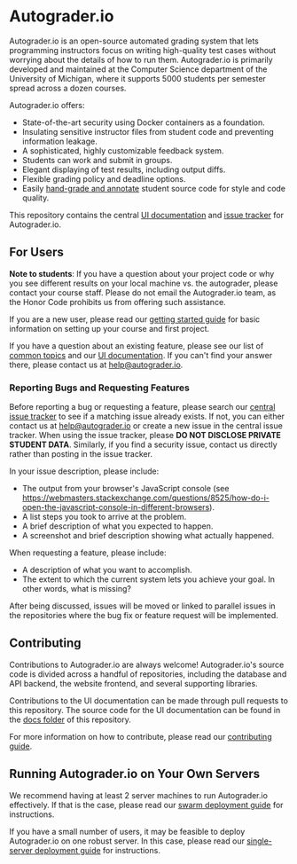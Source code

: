 # Autograder.io
Autograder.io is an open-source automated grading system that lets programming instructors focus on writing high-quality test cases without worrying about the details of how to run them. Autograder.io is primarily developed and maintained at the Computer Science department of the University of Michigan, where it supports 5000 students per semester spread across a dozen courses.

Autograder.io offers:
- State-of-the-art security using Docker containers as a foundation.
- Insulating sensitive instructor files from student code and preventing information leakage.
- A sophisticated, highly customizable feedback system.
- Students can work and submit in groups.
- Elegant displaying of test results, including output diffs.
- Flexible grading policy and deadline options.
- Easily [hand-grade and annotate](https://eecs-autograder.github.io/autograder.io/topics/handgrading.html) student source code for style and code quality.

This repository contains the central [UI documentation](https://eecs-autograder.github.io/autograder.io/) and [issue tracker](https://github.com/eecs-autograder/autograder.io/issues) for Autograder.io.

## For Users
**Note to students**: If you have a question about your project code or why you see different results on your local machine vs. the autograder, please contact your course staff. Please do not email the Autograder.io team, as the Honor Code prohibits us from offering such assistance.

If you are a new user, please read our [getting started guide]() for basic information on setting up your course and first project.

If you have a question about an existing feature, please see our list of [common topics]() and our [UI documentation](https://eecs-autograder.github.io/autograder.io/). If you can't find your answer there, please contact us at help@autograder.io.

### Reporting Bugs and Requesting Features
Before reporting a bug or requesting a feature, please search our [central issue tracker](https://github.com/eecs-autograder/autograder.io/issues) to see if a matching issue already exists. If not, you can either contact us at help@autograder.io or create a new issue in the central issue tracker. When using the issue tracker, please __DO NOT DISCLOSE PRIVATE STUDENT DATA__. Similarly, if you find a security issue, contact us directly rather than posting in the issue tracker.

In your issue description, please include:
- The output from your browser's JavaScript console (see https://webmasters.stackexchange.com/questions/8525/how-do-i-open-the-javascript-console-in-different-browsers).
- A list steps you took to arrive at the problem.
- A brief description of what you expected to happen.
- A screenshot and brief description showing what actually happened.

When requesting a feature, please include:
- A description of what you want to accomplish.
- The extent to which the current system lets you achieve your goal. In other words, what is missing?

After being discussed, issues will be moved or linked to parallel issues in the repositories where the bug fix or feature request will be implemented.

## Contributing
Contributions to Autograder.io are always welcome! Autograder.io's source code is divided across a handful of repositories, including the database and API backend, the website frontend, and several supporting libraries.

Contributions to the UI documentation can be made through pull requests to this repository. The source code for the UI documentation can be found in the [docs folder](./docs) of this repository.

For more information on how to contribute, please read our [contributing guide](./CONTRIBUTING.md).

## Running Autograder.io on Your Own Servers
We recommend having at least 2 server machines to run Autograder.io effectively. If that is the case, please read our [swarm deployment guide](https://github.com/eecs-autograder/autograder-full-stack/blob/master/docs/swarm_deployment.md) for instructions.

If you have a small number of users, it may be feasible to deploy Autograder.io on one robust server. In this case, please read our [single-server deployment guide](https://github.com/eecs-autograder/autograder-full-stack/blob/master/docs/production_non_swarm_setup.md) for instructions.
